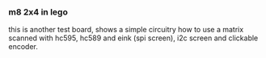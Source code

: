 ### m8 2x4 in lego

this is another test board, shows a simple circuitry how to use a matrix scanned with hc595, hc589 and eink (spi screen), i2c screen
and clickable encoder.
